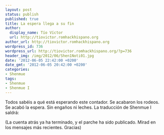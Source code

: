 ```yaml
---
layout: post
status: publish
published: true
title: La espera llega a su fin
author:
  display_name: Tío Víctor
  url: http://tiovictor.romhackhispano.org
author_url: http://tiovictor.romhackhispano.org
wordpress_id: 736
wordpress_url: http://tiovictor.romhackhispano.org/?p=736
header_img: /img/2012/06/Shen1Noti01.jpg
date: '2012-06-05 22:42:00 +0200'
date_gmt: '2012-06-05 20:42:00 +0200'
categories:
- Shenmue
tags:
- Shenmue
- Shenmue I
---
```

Todos sabéis a qué está esperando este contador. Se acabaron los rodeos. 
Se acabó la espera. Sin engaños ni leches. La traducción de Shenmue I saldrá:

(La cuenta atrás ya ha terminado, y el parche ha sido publicado. Mirad en 
los mensajes más recientes. Gracias)
